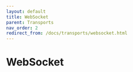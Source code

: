 ```yaml
---
layout: default
title: WebSocket
parent: Transports
nav_order: 2
redirect_from: /docs/transports/websocket.html
---
```


# WebSocket
